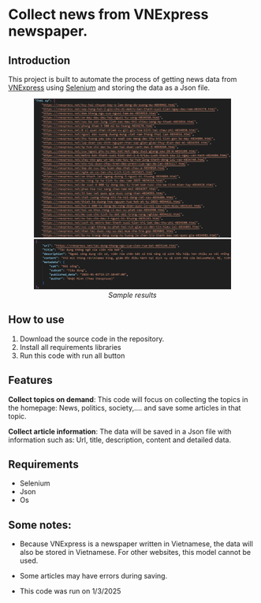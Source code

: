 # Collect news from VNExpress newspaper.
## Introduction
This project is built to automate the process of getting news data from [VNExpress](https://vnexpress.net/) using [Selenium](https://www.selenium.dev/) and storing the data as a Json file.

<p align="center">
  <img src="https://github.com/SaikySu/Collect_and_classify_news/blob/main/Data_Image/example1.png?raw=true" width="400">
  <img src="https://github.com/SaikySu/Collect_and_classify_news/blob/main/Data_Image/example2.png?raw=true" width="400"><br/>
  <i>Sample results</i>
</p>

## How to use
1. Download the source code in the repository.
2. Install all requirements libraries
3. Run this code with run all button

## Features
**Collect topics on demand**: This code will focus on collecting the topics in the homepage: News, politics, society,.... and save some articles in that topic.

**Collect article information**: The data will be saved in a Json file with information such as: Url, title, description, content and detailed data.

## Requirements
* Selenium
* Json
* Os

## Some notes:
* Because VNExpress is a newspaper written in Vietnamese, the data will also be stored in Vietnamese. For other websites, this model cannot be used.

* Some articles may have errors during saving.

* This code was run on 1/3/2025
